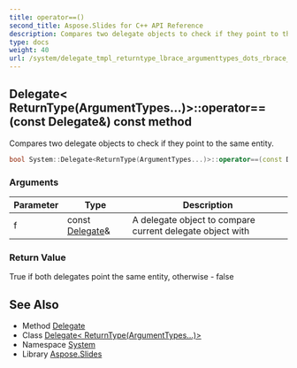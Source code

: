 ```yaml
---
title: operator==()
second_title: Aspose.Slides for C++ API Reference
description: Compares two delegate objects to check if they point to the same entity.
type: docs
weight: 40
url: /system/delegate_tmpl_returntype_lbrace_argumenttypes_dots_rbrace__end_tmpl/operator_equal_equal/
---
```

## Delegate< ReturnType(ArgumentTypes...)>::operator==(const Delegate\&) const method


Compares two delegate objects to check if they point to the same entity.

```cpp
bool System::Delegate<ReturnType(ArgumentTypes...)>::operator==(const Delegate &f) const
```


### Arguments

| Parameter | Type | Description |
| --- | --- | --- |
| f | const [Delegate](../delegate/)\& | A delegate object to compare current delegate object with |

### Return Value

True if both delegates point the same entity, otherwise - false

## See Also

* Method [Delegate](../delegate/)
* Class [Delegate< ReturnType(ArgumentTypes...)>](../)
* Namespace [System](../../)
* Library [Aspose.Slides](../../../)